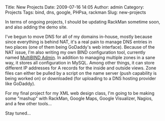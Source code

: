 Title: New Projects
Date: 2009-07-16 14:05
Author: admin
Category: Projects
Tags: bind, dns, google, PHPsa, rackman
Slug: new-projects

In terms of ongoing projects, I should be updating RackMan sometime
soon, and also adding the demo site.

I've begun to move DNS for all of my domains in-house, mostly because
since everything is behind NAT, it's a real pain to manage DNS entries
in two places (one of them being GoDaddy's web interface). Because of
the NAT issue, I'm also writing my own BIND configuration tool,
currently named [MultiBIND
Admin](http://multibindadmin.jasonantman.com). In addition to managing
multiple zones in a sane way, it stores all configuration in MySQL.
Among other things, it can store different IP addresses for A records
for the inside and outside views. Zone files can either be pulled by a
script on the name server (push capability is being worked on) or
downloaded (for uploading to a DNS hosting provider like GoDaddy).

For my final project for my XML web design class, I'm going to be making
some "mashup" with RackMan, Google Maps, Google Visualizer, Nagios, and
a few other tools...

Stay tuned...
